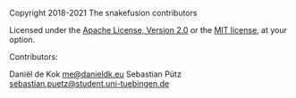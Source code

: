Copyright 2018-2021 The snakefusion contributors

Licensed under the [Apache License, Version
2.0](http://www.apache.org/licenses/LICENSE-2.0) or the [MIT
license](http://opensource.org/licenses/MIT), at your option.

Contributors:

Daniël de Kok <me@danieldk.eu>
Sebastian Pütz <sebastian.puetz@student.uni-tuebingen.de>
